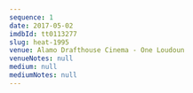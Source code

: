 ```yaml
---
sequence: 1
date: 2017-05-02
imdbId: tt0113277
slug: heat-1995
venue: Alamo Drafthouse Cinema - One Loudoun
venueNotes: null
medium: null
mediumNotes: null
---
```


